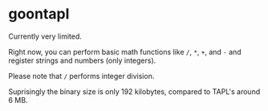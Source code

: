 # goontapl

Currently very limited.

Right now, you can perform basic math functions like `/`, `*`, `+`, and `-` and register strings and numbers (only integers).

Please note that `/` performs integer division.

Suprisingly the binary size is only 192 kilobytes, compared to TAPL's around 6 MB.
